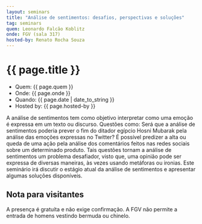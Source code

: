 ```yaml
---
layout: seminars
title: "Análise de sentimentos: desafios, perspectivas e soluções"
tag: seminars
quem: Leonardo Falcão Koblitz  
onde: FGV (sala 317)
hosted-by: Renato Rocha Souza
---
```


# {{ page.title }}

- Quem:  {{ page.quem }}
- Onde:  {{ page.onde }}
- Quando: {{ page.date | date_to_string }}
- Hosted by:  {{ page.hosted-by }}

A análise de sentimentos tem como objetivo interpretar como uma emoção
é expressa em um texto ou discurso. Questões como: Será que a análise
de sentimentos poderia prever o fim do ditador egípcio Hosni Mubarak
pela análise das emoções expressas no Twitter? É possível predizer a
alta ou queda de uma ação pela análise dos comentários feitos nas
redes sociais sobre um determinado produto. Tais questões tornam a
análise de sentimentos um problema desafiador, visto que, uma opinião
pode ser expressa de diversas maneiras, às vezes usando metáforas ou
ironias. Este seminário irá discutir o estágio atual da análise de
sentimentos e apresentar algumas soluções disponíveis.


## Nota para visitantes

A presença é gratuíta e não exige confirmação. A FGV não permite a
entrada de homens vestindo bermuda ou chinelo.